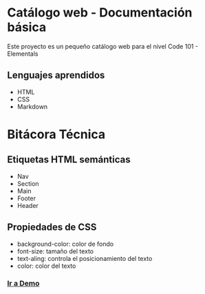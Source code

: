 # Catálogo web - Documentación básica
Este proyecto es un pequeño catálogo web para el nivel Code 101 - Elementals
## Lenguajes aprendidos
- HTML
- CSS
- Markdown
# Bitácora Técnica
## Etiquetas HTML semánticas
- Nav
- Section
- Main
- Footer
- Header
## Propiedades de CSS
- background-color: color de fondo
- font-size: tamaño del texto
- text-aling: controla el posicionamiento del texto
- color: color del texto
### [Ir a Demo](/catalogo-web/demo/index.html)